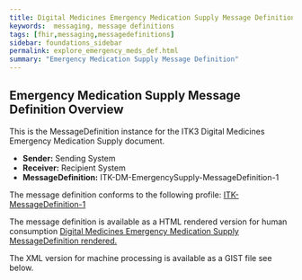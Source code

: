 ```yaml
---
title: Digital Medicines Emergency Medication Supply Message Definition
keywords:  messaging, message definitions
tags: [fhir,messaging,messagedefinitions]
sidebar: foundations_sidebar
permalink: explore_emergency_meds_def.html
summary: "Emergency Medication Supply Message Definition"
---
```




## Emergency Medication Supply Message Definition Overview ##

This is the MessageDefinition instance for the ITK3 Digital Medicines Emergency Medication Supply document.

- **Sender:**  Sending System
- **Receiver:** Recipient System
- **MessageDefinition:** ITK-DM-EmergencySupply-MessageDefinition-1

The message definition conforms to the following profile: [ITK-MessageDefinition-1](https://fhir.nhs.uk/STU3/StructureDefinition/ITK-MessageDefinition-1)

The message definition is available as a HTML rendered version for human consumption [Digital Medicines Emergency Medication Supply MessageDefinition rendered.](https://fhir.nhs.uk/STU3/MessageDefinition/ITK-DM-EmergencySupply-MessageDefinition-1) 

The XML version for machine processing is available as a GIST file see below.

<script src="https://gist.github.com/IOPS-DEV/890d048c372d1b718f323fdd306a627c.js"></script>







